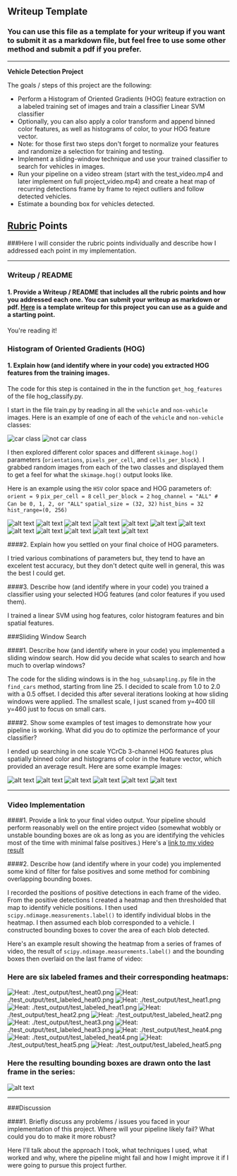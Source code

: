 ## Writeup Template
### You can use this file as a template for your writeup if you want to submit it as a markdown file, but feel free to use some other method and submit a pdf if you prefer.

---

**Vehicle Detection Project**

The goals / steps of this project are the following:

* Perform a Histogram of Oriented Gradients (HOG) feature extraction on a labeled training set of images and train a classifier Linear SVM classifier
* Optionally, you can also apply a color transform and append binned color features, as well as histograms of color, to your HOG feature vector. 
* Note: for those first two steps don't forget to normalize your features and randomize a selection for training and testing.
* Implement a sliding-window technique and use your trained classifier to search for vehicles in images.
* Run your pipeline on a video stream (start with the test_video.mp4 and later implement on full project_video.mp4) and create a heat map of recurring detections frame by frame to reject outliers and follow detected vehicles.
* Estimate a bounding box for vehicles detected.

[//]: # (Image References)
[image1]: ./examples/car.png
[image2]: ./examples/notcar.png
[hog0]: ./test_output/car_hog0.jpg
[hog1]: ./test_output/car_hog1.jpg
[hog2]: ./test_output/car_hog2.jpg
[hog3]: ./test_output/not_car_hog0.jpg
[hog4]: ./test_output/not_car_hog1.jpg
[hog5]: ./test_output/not_car_hog2.jpg
[hog6]: ./test_output/orig_car_hog0.jpg
[hog7]: ./test_output/orig_car_hog1.jpg
[hog8]: ./test_output/orig_car_hog2.jpg
[hog9]: ./test_output/orig_not_car_hog0.jpg
[hog10]: ./test_output/orig_not_car_hog1.jpg
[hog11]: ./test_output/orig_not_car_hog2.jpg
[test0]: ./test_output/test0.png
[test1]: ./test_output/test1.png
[test2]: ./test_output/test2.png
[test3]: ./test_output/test3.png
[test4]: ./test_output/test4.png
[test5]: ./test_output/test5.png
[heat0]: ./test_output/test_heat0.png
[heat1]: ./test_output/test_heat1.png
[heat2]: ./test_output/test_heat2.png
[heat3]: ./test_output/test_heat3.png
[heat4]: ./test_output/test_heat4.png
[heat5]: ./test_output/test_heat5.png
[test_labeled_heat0]: ./test_output/test_labeled_heat0.png
[test_labeled_heat1]: ./test_output/test_labeled_heat1.png
[test_labeled_heat2]: ./test_output/test_labeled_heat2.png
[test_labeled_heat3]: ./test_output/test_labeled_heat3.png
[test_labeled_heat4]: ./test_output/test_labeled_heat4.png
[test_labeled_heat5]: ./test_output/test_labeled_heat5.png



[image5]: ./examples/sliding_window.jpg
[image6]: ./examples/bboxes_and_heat.png
[image7]: ./examples/labels_map.png
[image8]: ./examples/output_bboxes.png
[video9]: ./project_video.mp4

## [Rubric](https://review.udacity.com/#!/rubrics/513/view) Points
###Here I will consider the rubric points individually and describe how I addressed each point in my implementation.  

---
### Writeup / README

#### 1. Provide a Writeup / README that includes all the rubric points and how you addressed each one.  You can submit your writeup as markdown or pdf.  [Here](https://github.com/udacity/CarND-Vehicle-Detection/blob/master/writeup_template.md) is a template writeup for this project you can use as a guide and a starting point.  

You're reading it!

### Histogram of Oriented Gradients (HOG)

#### 1. Explain how (and identify where in your code) you extracted HOG features from the training images.

The code for this step is contained in the in the function `get_hog_features` of the file hog_classify.py.  

I start in the file train.py by reading in all the `vehicle` and `non-vehicle` images.  Here is an example of one of each of the `vehicle` and `non-vehicle` classes:

![car class][image1]
![not car class][image2]

I then explored different color spaces and different `skimage.hog()` parameters (`orientations`, `pixels_per_cell`, and `cells_per_block`).  I grabbed random images from each of the two classes and displayed them to get a feel for what the `skimage.hog()` output looks like.

Here is an example using the `HSV` color space and HOG parameters of:
`orient = 9`
`pix_per_cell = 8`
`cell_per_block = 2`
`hog_channel = "ALL" # Can be 0, 1, 2, or "ALL"`
`spatial_size = (32, 32)`
`hist_bins = 32`
`hist_range=(0, 256)`

![alt text][hog0]
![alt text][hog1]
![alt text][hog2]
![alt text][hog3]
![alt text][hog4]
![alt text][hog5]
![alt text][hog6]
![alt text][hog7]
![alt text][hog8]
![alt text][hog9]
![alt text][hog10]
![alt text][hog11]

####2. Explain how you settled on your final choice of HOG parameters.

I tried various combinations of parameters but, they tend to have an excelent test accuracy, but they don't detect quite well in general, this was the best I could get.

####3. Describe how (and identify where in your code) you trained a classifier using your selected HOG features (and color features if you used them).

I trained a linear SVM using hog features, color histogram features and bin spatial features.

###Sliding Window Search

####1. Describe how (and identify where in your code) you implemented a sliding window search.  How did you decide what scales to search and how much to overlap windows?

The code for the sliding windows is in the `hog_subsampling.py` file in the `find_cars` method, starting from line 25. I decided to scale from 1.0 to 2.0 with a 0.5 offset. I decided this after several iterations looking at how sliding windows were applied. The smallest scale, I just scaned from y=400 till y=460 just to focus on small cars.

####2. Show some examples of test images to demonstrate how your pipeline is working.  What did you do to optimize the performance of your classifier?

I ended up searching in one scale YCrCb 3-channel HOG features plus spatially binned color and histograms of color in the feature vector, which provided an average result.  Here are some example images:

![alt text][test0]
![alt text][test1]
![alt text][test2]
![alt text][test3]
![alt text][test4]
![alt text][test5]

---

### Video Implementation

####1. Provide a link to your final video output.  Your pipeline should perform reasonably well on the entire project video (somewhat wobbly or unstable bounding boxes are ok as long as you are identifying the vehicles most of the time with minimal false positives.)
Here's a [link to my video result](./test_output/video_state.mp4)


####2. Describe how (and identify where in your code) you implemented some kind of filter for false positives and some method for combining overlapping bounding boxes.

I recorded the positions of positive detections in each frame of the video.  From the positive detections I created a heatmap and then thresholded that map to identify vehicle positions.  I then used `scipy.ndimage.measurements.label()` to identify individual blobs in the heatmap.  I then assumed each blob corresponded to a vehicle.  I constructed bounding boxes to cover the area of each blob detected.  

Here's an example result showing the heatmap from a series of frames of video, the result of `scipy.ndimage.measurements.label()` and the bounding boxes then overlaid on the last frame of video:

### Here are six labeled frames and their corresponding heatmaps:

![Heat][heat0]: ./test_output/test_heat0.png
![Heat][test_labeled_heat0]: ./test_output/test_labeled_heat0.png
![Heat][heat1]: ./test_output/test_heat1.png
![Heat][test_labeled_heat1]: ./test_output/test_labeled_heat1.png
![Heat][heat2]: ./test_output/test_heat2.png
![Heat][test_labeled_heat2]: ./test_output/test_labeled_heat2.png
![Heat][heat3]: ./test_output/test_heat3.png
![Heat][test_labeled_heat3]: ./test_output/test_labeled_heat3.png
![Heat][heat4]: ./test_output/test_heat4.png
![Heat][test_labeled_heat4]: ./test_output/test_labeled_heat4.png
![Heat][heat5]: ./test_output/test_heat5.png
![Heat][test_labeled_heat5]: ./test_output/test_labeled_heat5.png

### Here the resulting bounding boxes are drawn onto the last frame in the series:
![alt text][image7]



---

###Discussion

####1. Briefly discuss any problems / issues you faced in your implementation of this project.  Where will your pipeline likely fail?  What could you do to make it more robust?

Here I'll talk about the approach I took, what techniques I used, what worked and why, where the pipeline might fail and how I might improve it if I were going to pursue this project further.  

